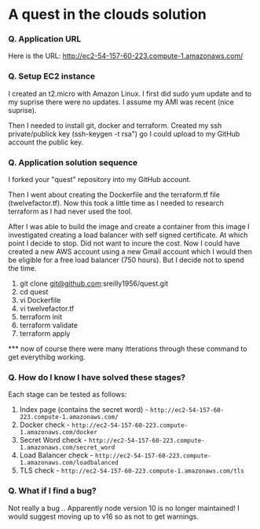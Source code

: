 # A quest in the clouds solution

### Q. Application URL

Here is the URL: http://ec2-54-157-60-223.compute-1.amazonaws.com/

### Q. Setup EC2 instance

I created an t2.micro with Amazon Linux. I first did sudo yum update and to my suprise there were no updates. I assume my AMI was recent (nice suprise).

Then I needed to install git, docker and terraform. Created my ssh private/publick key (ssh-keygen -t rsa") go I could upload to my GitHub account the public key.

### Q. Application solution sequence

I forked your "quest" repository into my GitHub account.

Then I went about creating the Dockerfile and the terraform.tf file (twelvefactor.tf). Now this took a little time as I needed to research terraform as I had never used the tool.

After I was able to build the image and create a container from this image I investigated creating a load balancer with self signed certificate. At which point I decide to stop. Did not want to incure the cost. Now I could have created a new AWS account using a new Gmail account which I would then be eligible for a free load balancer (750 hours). But I decide not to spend the time. 

1.  git clone git@github.com:sreilly1956/quest.git
2.  cd quest
3.  vi Dockerfile
4.  vi twelvefactor.tf
5.  terraform init
6.  terraform validate
7.  terraform apply

*** now of course there were many itterations through these command to get everythibg working.

### Q. How do I know I have solved these stages?

Each stage can be tested as follows:

1. Index page (contains the secret word) - `http://ec2-54-157-60-223.compute-1.amazonaws.com/`
2. Docker check - `http://ec2-54-157-60-223.compute-1.amazonaws.com/docker`
3. Secret Word check - `http://ec2-54-157-60-223.compute-1.amazonaws.com/secret_word`
4. Load Balancer check  - `http://ec2-54-157-60-223.compute-1.amazonaws.com/loadbalanced`
5. TLS check - `http://ec2-54-157-60-223.compute-1.amazonaws.com/tls`


### Q. What if I find a bug?

Not really a bug .. Apparently node version 10 is no longer maintained! I would suggest moving up to v16 so as not to get warnings.


